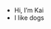 - Hi, I’m Kai
- I like dogs

<!---
pinkduckies/pinkduckies is a ✨ special ✨ repository because its `README.md` (this file) appears on your GitHub profile.
You can click the Preview link to take a look at your changes.
--->
